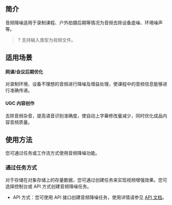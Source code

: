## 简介

音频降噪适用于录制课程、户外拍摄后期等情况为音频去除设备底噪、环境噪声等。

>? 支持输入类型为视频文件。
>

## 适用场景

#### 网课/会议后期优化

对录制环境、设备不理想的音频进行降噪及增益处理，使课程中的音频信息能够进行准确传递。

#### UGC 内容创作

去除音频杂音，提高语音识别准确度，使自动上字幕修改量减少，同时优化成品内容音频质量。


## 使用方法

您可通过任务或工作流方式使用音频降噪功能。


### 通过任务方式

对于存储在对象存储上的存量数据，您可通过创建任务来实现视频增强效果。您可选择控制台或 API 方式创建音频降噪任务。


- API 方式：您可使用 API 接口创建音频降噪任务，使用详情请参见 [API 文档](https://intl.cloud.tencent.com/document/product/1045/48933)。

